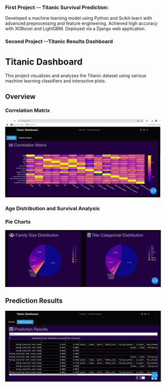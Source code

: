 ### First Project -- Titanic Survival Prediction: 
Developed a machine learning model using Python and Scikit-learn with advanced preprocessing and feature engineering. Achieved high accuracy with XGBoost and LightGBM. Deployed via a Django web application.


### Second Project --Titanic Results Dashboard
# Titanic Dashboard

This project visualizes and analyzes the Titanic dataset using various machine learning classifiers and interactive plots.

## Overview

### Correlation Matrix
![Correlation Matrix](correlation_matrix.png)

### Age Distribution and Survival Analysis

### Pie Charts
![Pie Charts](pie_charts.png)

## Prediction Results

![Prediction Results](predition_results.png)


